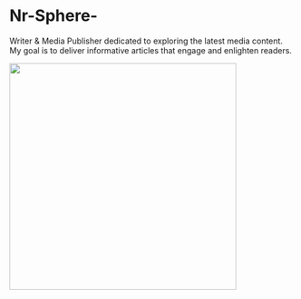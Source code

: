 # Nr-Sphere-
Writer &amp; Media Publisher dedicated to exploring the latest media content. My goal is to deliver informative articles that engage and enlighten readers.
<p>
  <img src="https://api.vaunt.dev/v1/github/entities/Nrarinze/achievements?format=svg&limit=3" width="400" />
</p>
